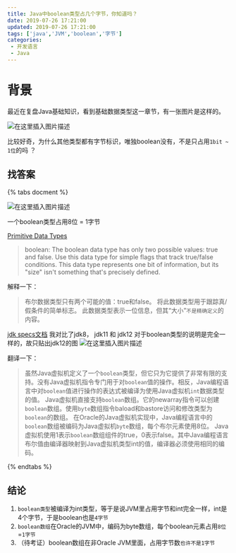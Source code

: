 ```yaml
---
title: Java中boolean类型占几个字节，你知道吗？
date: 2019-07-26 17:21:00
updated: 2019-07-26 17:21:00
tags: ['java','JVM','boolean','字节']
categories: 
 - 开发语言
 - Java
---
```


# 背景

最近在复盘Java基础知识，看到基础数据类型这一章节，有一张图片是这样的。

![在这里插入图片描述](https://img-blog.csdnimg.cn/20190726115810420.png)

比较好奇，为什么其他类型都有字节标识，唯独boolean没有，不是只占用`1bit ~ 1位`的吗 ？

## 找答案

{% tabs docment %}
<!-- tab 疯狂Java讲义（3版） -->
![在这里插入图片描述](https://img-blog.csdnimg.cn/20190726120442810.png)

一个boolean类型占用8位 = 1字节
<!-- endtab -->
<!-- tab Java官网 -->
[Primitive Data Types](https://docs.oracle.com/javase/tutorial/java/nutsandbolts/datatypes.html)

>boolean: The boolean data type has only two possible values: true and false. Use this data type for simple flags that track true/false conditions. This data type represents one bit of information, but its "size" isn't something that's precisely defined.

解释一下：

>布尔数据类型只有两个可能的值：true和false。 将此数据类型用于跟踪真/假条件的简单标志。 此数据类型表示一位信息，但其“大小”`不是精确定义`的内容。
<!-- endtab -->
<!-- tab jdk specs -->
[jdk specs文档](https://docs.oracle.com/javase/specs/#22909)
我对比了jdk8， jdk11 和 jdk12 对于boolean类型的说明是完全一样的，故只贴出jdk12的图
![在这里插入图片描述](https://img-blog.csdnimg.cn/20190726165133195.png)

翻译一下：
>虽然Java虚拟机定义了一个`boolean`类型，但它只为它提供了非常有限的支持。没有Java虚拟机指令专门用于对`boolean`值的操作。相反，Java编程语言中对`boolean`值进行操作的表达式被编译为使用Java虚拟机`int`数据类型的值。 
>Java虚拟机直接支持`boolean`数组。它的newarray指令可以创建`boolean`数组。使用`byte`数组指令baload和bastore访问和修改类型为`boolean`的数组。
>在Oracle的Java虚拟机实现中，Java编程语言中的`boolean`数组被编码为Java虚拟机`byte`数组，每个布尔元素使用8位。 
>Java虚拟机使用1表示`boolean`数组组件的true，0表示false。其中Java编程语言布尔值由编译器映射到Java虚拟机类型int的值，编译器必须使用相同的编码。
<!-- endtab -->
{% endtabs %}

## 结论

1. `boolean类型`被编译为int类型，等于是说JVM里占用字节和int完全一样，int是4个字节，于是boolean也是`4字节`
2. `boolean数组`在Oracle的JVM中，编码为byte数组，每个boolean元素占用`8位`=`1字节`
3. （待考证）boolean数组在非Oracle JVM里面，占用字节数`也许不是1字节`
